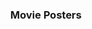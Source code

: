 ---
class: "col-sm-6 col-md-4 grid-item photoshop"
image: assets/images/portfolio/photoshop/003.jpg
link: "discipline/photoshop_projects.html#movie_posters"
focus: Movie Posters
name: Ground Beef
description: Building skills in image selection.

divid: "movie_posters"
title: <h3>Movie Posters</h3>
description_long: <p>These movie posters were produced in Photoshop courses, for building skill in image selection.</p>
imagelinks: 
  - /assets/images/portfolio/photoshop/003.jpg
  - /assets/images/portfolio/photoshop/004.jpg
images: 
  - /assets/images/portfolio/photoshop/003.jpg
  - /assets/images/portfolio/photoshop/004sm.jpg
foci: 
  - Choice of fonts
  - Selector tools
---
